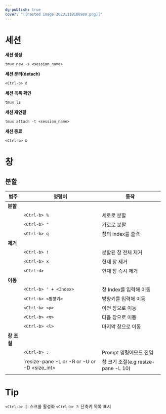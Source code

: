 ```yaml
---
dg-publish: true
cover: "[[Pasted image 20231118180909.png]]"
---
```


# 세션

**세션 생성**
```
tmux new -s <session_name>
```

**세션 분리(detach)**
```
<Ctrl-b> d
```

**세션 목록 확인**
```
tmux ls
```
**세션 재연결**
```
tmux attach -t <session_name>
```
**세션 종료**
```
<Ctrl-b> &
```
# 창
## 분할
| 범주        | 명령어                                     | 동작                                |
| ----------- | ------------------------------------------ | ----------------------------------- |
| **분할**    |                                            |                                     |
|             | `<Ctrl-b> %`                               | 세로로 분할                         |
|             | `<Ctrl-b> "`                               | 가로로 분할                         |
|             | `<Ctrl-b> q`                               | 창의 index를 출력                   |
| **제거**    |                                            |                                     |
|             | `<Ctrl-b> !`                               | 분할된 창 전체 제거                 |
|             | `<Ctrl-b> x`                               | 현재 창 제거                        |
|             | `<Ctrl-d>`                                 | 현재 창 즉시 제거                   |
| **이동**    |                                            |                                     |
|             | `<Ctrl-b> ' + <Index>`                     | 창 Index를 입력해 이동              |
|             | `<Ctrl-b> <방향키>`                        | 방향키를 입력해 이동                |
|             | `<Ctrl-b> <p>`                        | 이전 창으로 이동                |
|             | `<Ctrl-b> <n>`                        | 다음 창으로 이동                |
|             | `<Ctrl-b> <l>`                        | 마지막 창으로 이동                |
| **창 조절** |                                            |                                     |
|             | `<Ctrl-b> :`                               | Prompt 명령어모드 진입              |
|             | `resize-pane -L or -R or -U or -D <size_int>  | 창 크기 조절(e.g resize-pane -L 10) |
|             |                                            |                                     |


# Tip
`<Ctrl-b> [`: 스크롤 활성화
`<Ctrl-b> ?`: 단축키 목록 표시